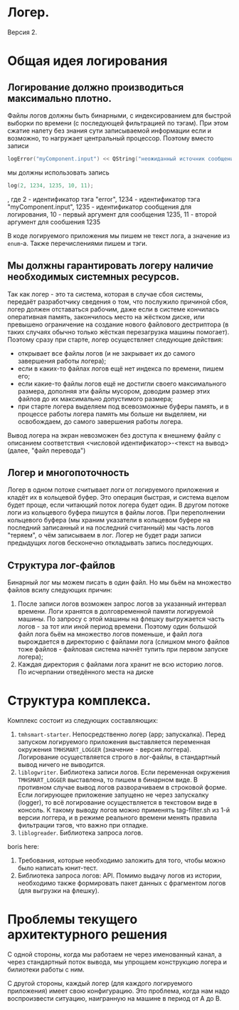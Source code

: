 # Логер.

Версия 2.

# Общая идея логирования

## Логирование должно производиться максимально плотно.
Файлы логов должны быть бинарными, с индексированием для быстрой выборки по времени (с последующей фильтрацией по тэгам).
При этом сжатие налету без знания сути записываемой информации если и возможно, то нагружает центральный процессор.
Поэтому вместо записи
```c++
logError("myComponent.input") << QString("неожиданный источник сообщения: %1 вместо ожидаемого %2").arg(10).arg(11);
```
мы должны использовать запись
``` c++
log(2, 1234, 1235, 10, 11);
```
, где
	2 - идентификатор тэга "error",
	1234 - идентификатор тэга "myComponent.input",
	1235 - идентификатор сообщения для логирования,
	10 - первый аргумент для сообщения 1235,
	11 - второй аргумент для сообшения 1235

В коде логируемого приложения мы пишем не текст лога, а значение из `enum`-а. Также перечислениями пишем и тэги.

## Мы должны гарантировать логеру наличие необходимых системных ресурсов.
Так как логер - это та система, которая в случае сбоя системы, передаёт разработчику сведения о том, что послужило причиной сбоя, логер должен отставаться рабочим, даже если в системе кончилась оперативная память, закончилось место на жёстком диске, или превышено ограничение на создание нового файлового дестриптора (в таких случаях обычно только жёсткая перезагрузка машины помогает).
Поэтому сразу при старте, логер осуществляет следующие действия:
* открывает все файлы логов (и не закрывает их до самого завершения работы логера);
* если в каких-то файлах логов ещё нет индекса по времени, пишем его;
* если какие-то файлы логов ещё не достигли своего максимального размера, дополняя эти файлы мусором, доводим размер этих файлов до их максимально допустимого размера;
* при старте логера выделяем под всевозможные буферы память, и в процессе работы логера память мы больше ни выделяем, ни освобождаем, до самого завершения работы логера.

Вывод логера на экран невозможен без доступа к внешнему файлу с описанием соответствия <числовой идентификатор>-<текст на вывод>(далее, "файл перевода")

## Логер и многопоточность
Логер в одном потоке считывает логи от логируемого приложения и кладёт их в кольцевой буфер. Это операция быстрая, и система вцелом будет проще, если читающий поток логера будет один. В другом потоке логи из кольцевого буфера пишутся в файлы логов.
При переполнении кольцевого буфера (мы храним указатели в кольцевом буфере на последний записанный и на последний считанный) мы часть логов "теряем", о чём записываем в лог. Логер не будет ради записи предыдущих логов бесконечно откладывать запись последующих.

## Структура лог-файлов
Бинарный лог мы можем писать в один файл. Но мы бьём на множество файлов всилу следующих причин:
1. После записи логов возможен запрос логов за указанный интервал времени. Логи хранятся в долговременной памяти логируемой машины. По запросу с этой машины на флешку выгружается часть логов - за тот или иной период времени. Поэтому один большой файл лога бьём на множество логов поменьше, и файл лога вырождается в директорию с файлами лога (слишком много файлов тоже файлов - файловая система начнёт тупить при первом запуске логера);
2. Каждая директория с файлами лога хранит не всю историю логов. По исчерпании отведённого места на диске

Структура комплекса.
====================
Комплекс состоит из следующих составляющих:

1. `tmhsmart-starter`. Непосредственно логер (app; запускалка). Перед запуском логируемого приложения выставляется переменная окружения `TMHSMART_LOGGER` (значение - версия логгера). Логирование осуществляется строго в лог-файлы, в стандартный вывод ничего не выводится.
2. `liblogwriter`. Библиотека записи логов. Если переменная окружения `TMHSMART_LOGGER` выставлена, то пишем в бинарном виде. В противном случае вывод логов разворачиваем в строковой форме.
	Если логирующее приложение запущено не через запускалку (logger), то всё логирование осуществляется в текстовом виде в консоль. К такому выводу логов можно применять tag-filter.sh из 1-й версии логгера, и в режиме реального времени менять правила фильтрации тэгов, что важно при отладке.
3. `liblogreader`. Библиотека запроса логов.

boris here:
1. Требования, которые необходимо заложить для того, чтобы можно было написать юнит-тест.
2. Библиотека запроса логов: API. Помимо выдачу логов из истории, необходимо также формировать пакет данных с фрагментом логов (для выгрузки на флешку).

Проблемы текущего архитектурного решения
========================================
С одной стороны, когда мы работаем не через именованный канал, а через стандартный поток вывода, мы упрощаем конструкцию логера и билиотеки работы с ним.

С другой стороны, каждый логер (для каждого логируемого приложения) имеет свою конфигурацию. Это проблема, когда нам надо воспроизвести ситуацию, наигранную на машине в период от A до B.
